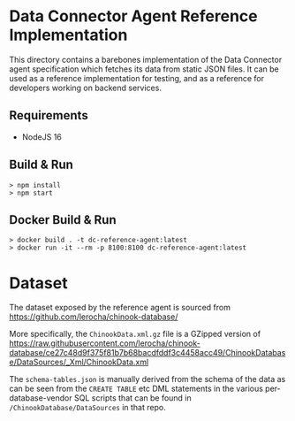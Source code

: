 # Data Connector Agent Reference Implementation

This directory contains a barebones implementation of the Data Connector agent specification which fetches its data from static JSON files. It can be used as a reference implementation for testing, and as a reference for developers working on backend services.

## Requirements
* NodeJS 16

## Build & Run
```
> npm install
> npm start
```

## Docker Build & Run
```
> docker build . -t dc-reference-agent:latest
> docker run -it --rm -p 8100:8100 dc-reference-agent:latest
```

# Dataset
The dataset exposed by the reference agent is sourced from https://github.com/lerocha/chinook-database/

More specifically, the `ChinookData.xml.gz` file is a GZipped version of https://raw.githubusercontent.com/lerocha/chinook-database/ce27c48d9f375f81b7b68bacdfddf3c4458acc49/ChinookDatabase/DataSources/_Xml/ChinookData.xml

The `schema-tables.json` is manually derived from the schema of the data as can be seen from the `CREATE TABLE` etc DML statements in the various per-database-vendor SQL scripts that can be found in `/ChinookDatabase/DataSources` in that repo.
